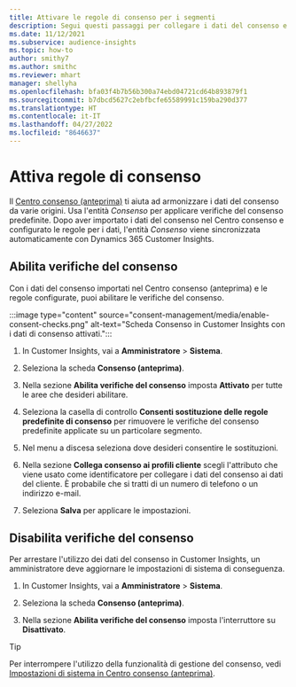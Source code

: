 ```yaml
---
title: Attivare le regole di consenso per i segmenti
description: Segui questi passaggi per collegare i dati del consenso e attivare le verifiche del consenso in Dynamics 365 Customer Insights. Un amministratore può anche disabilitare le verifiche del consenso.
ms.date: 11/12/2021
ms.subservice: audience-insights
ms.topic: how-to
author: smithy7
ms.author: smithc
ms.reviewer: mhart
manager: shellyha
ms.openlocfilehash: bfa03f4b7b56b300a74ebd04721cd64b893879f1
ms.sourcegitcommit: b7dbcd5627c2ebfbcfe65589991c159ba290d377
ms.translationtype: HT
ms.contentlocale: it-IT
ms.lasthandoff: 04/27/2022
ms.locfileid: "8646637"
---
```

# <a name="activate-consent-rules"></a>Attiva regole di consenso

Il [Centro consenso (anteprima)](consent-management/overview.md) ti aiuta ad armonizzare i dati del consenso da varie origini. Usa l'entità *Consenso* per applicare verifiche del consenso predefinite. Dopo aver importato i dati del consenso nel Centro consenso e configurato le regole per i dati, l'entità *Consenso* viene sincronizzata automaticamente con Dynamics 365 Customer Insights.

## <a name="enable-consent-checks"></a>Abilita verifiche del consenso

Con i dati del consenso importati nel Centro consenso (anteprima) e le regole configurate, puoi abilitare le verifiche del consenso. 

:::image type="content" source="consent-management/media/enable-consent-checks.png" alt-text="Scheda Consenso in Customer Insights con i dati di consenso attivati.":::

1. In Customer Insights, vai a **Amministratore** > **Sistema**.

1. Seleziona la scheda **Consenso (anteprima)**.

1. Nella sezione **Abilita verifiche del consenso** imposta **Attivato** per tutte le aree che desideri abilitare.

1. Seleziona la casella di controllo **Consenti sostituzione delle regole predefinite di consenso** per rimuovere le verifiche del consenso predefinite applicate su un particolare segmento. 

1. Nel menu a discesa seleziona dove desideri consentire le sostituzioni.     

1. Nella sezione **Collega consenso ai profili cliente** scegli l'attributo che viene usato come identificatore per collegare i dati del consenso ai dati del cliente. È probabile che si tratti di un numero di telefono o un indirizzo e-mail. 

1. Seleziona **Salva** per applicare le impostazioni.

## <a name="disable-consent-checks"></a>Disabilita verifiche del consenso

Per arrestare l'utilizzo dei dati del consenso in Customer Insights, un amministratore deve aggiornare le impostazioni di sistema di conseguenza.

1. In Customer Insights, vai a **Amministratore** > **Sistema**.

1. Seleziona la scheda **Consenso (anteprima)**.

1. Nella sezione **Abilita verifiche del consenso** imposta l'interruttore su **Disattivato**.

> [!TIP]
> Per interrompere l'utilizzo della funzionalità di gestione del consenso, vedi [Impostazioni di sistema in Centro consenso (anteprima)](consent-management/system-settings.md).
